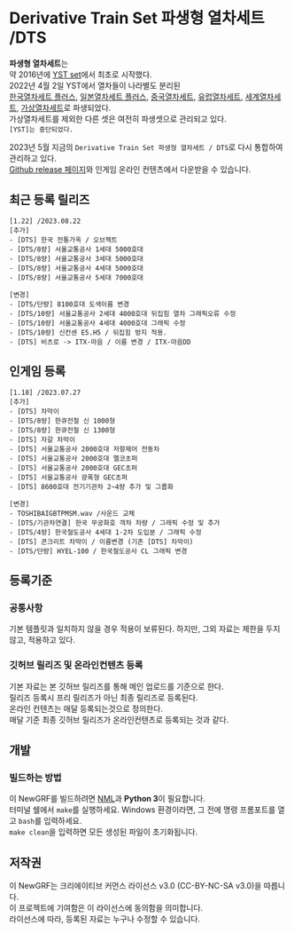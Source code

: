 # Derivative Train Set 파생형 열차세트 /DTS
**파생형 열차세트**는 <br>
약 2016년에 [YST set](https://github.com/evepoi/YST)에서 최초로 시작했다.<br>
2022년 4월 2일 YST에서 열차들이 나라별도 분리된 <br>
[한국열차세트 플러스](https://github.com/GBLINER/KoreanTrainSet_Plus), [일본열차세트 플러스](https://github.com/GBLINER/JapaneseTrainSet_Plus), [중국열차세트](https://github.com/GBLINER/ChineseTrainSet), 
[유럽열차세트](https://github.com/GBLINER/EuropeanTrainSet), [세계열차세트](https://github.com/GBLINER/WorldTrainSet), [가상열차세트](https://github.com/GBLINER/VirtualTrainSet)로 파생되었다.<br>
가상열차세트를 제외한 다른 셋은 여전히 파생셋으로 관리되고 있다.<br>
`[YST]는 중단되었다.`<br>

2023년 5월 지금의 `Derivative Train Set 파생형 열차세트 / DTS`로 다시 통합하여 관리하고 있다.<br>
[Github release 페이지](https://github.com/DTS-NewGRF/DTS/releases)와 인게임 온라인 컨텐츠에서 다운받을 수 있습니다.<br>

## 최근 등록 릴리즈
```
[1.22] /2023.08.22
[추가]
- [DTS] 한국 전통가옥 / 오브젝트
- [DTS/8량] 서울교통공사 1세대 5000호대
- [DTS/8량] 서울교통공사 3세대 5000호대
- [DTS/8량] 서울교통공사 4세대 5000호대
- [DTS/8량] 서울교통공사 5세대 7000호대

[변경]
- [DTS/단량] 8100호대 도색이름 변경
- [DTS/10량] 서울교통공사 2세대 4000호대 뒤집힘 열차 그래픽오류 수정
- [DTS/10량] 서울교통공사 4세대 4000호대 그래픽 수정
- [DTS/10량] 신칸센 E5.H5 / 뒤집힘 방지 적용.
- [DTS] 비츠로 -> ITX-마음 / 이름 변경 / ITX-마음DD
```
## 인게임 등록
```
[1.18] /2023.07.27
[추가]
- [DTS] 차막이
- [DTS/8량] 한큐전철 신 1000형
- [DTS/8량] 한큐전철 신 1300형
- [DTS] 자갈 차막이
- [DTS] 서울교통공사 2000호대 저항제어 전동차
- [DTS] 서울교통공사 2000호대 멜코초퍼
- [DTS] 서울교통공사 2000호대 GEC초퍼
- [DTS] 서울교통공사 광폭형 GEC초퍼
- [DTS] 8600호대 전기기관차 2~4량 추가 및 그룹화

[변경]
- TOSHIBAIGBTPMSM.wav /사운드 교체
- [DTS/기관차연결] 한국 무궁화호 객차 차량 / 그래픽 수정 및 추가
- [DTS/4량] 한국철도공사 4세대 1·2차 도입분 / 그래픽 수정
- [DTS] 콘크리트 차막이 / 이름변경 (기존 [DTS] 차막이)
- [DTS/단량] HYEL-100 / 한국철도공사 CL 그래픽 변경
```

## 등록기준
### 공통사항
기본 템플릿과 일치하지 않을 경우 적용이 보류된다. 하지만, 그외 자료는 제한을 두지 않고, 적용하고 있다.

### 깃허브 릴리즈 및 온라인컨텐츠 등록
기본 자료는 본 깃허브 릴리즈를 통해 메인 업로드를 기준으로 한다. <br>
릴리즈 등록시 프리 릴리즈가 아닌 최종 릴리즈로 등록된다. <br>
온라인 컨텐츠는 매달 등록되는것으로 정의한다. <br>
매달 기준 최종 깃허브 릴리즈가 온라인컨텐츠로 등록되는 것과 같다. <br>

## 개발
### 빌드하는 방법
이 NewGRF를 빌드하려면 [NML](https://github.com/OpenTTD/nml)과 **Python 3**이 필요합니다. <br> 
터미널 쉘에서 ``make``를 실행하세요. Windows 환경이라면, 그 전에 명령 프롬포트를 열고 ``bash``를 입력하세요.  <br>
``make clean``을 입력하면 모든 생성된 파일이 초기화됩니다.

## 저작권
이 NewGRF는 크리에이티브 커먼스 라이선스 v3.0 (CC-BY-NC-SA v3.0)을 따릅니다. <br>
이 프로젝트에 기여함은 이 라이선스에 동의함을 의미합니다. <br>
라이선스에 따라, 등록된 자료는 누구나 수정할 수 있습니다.
